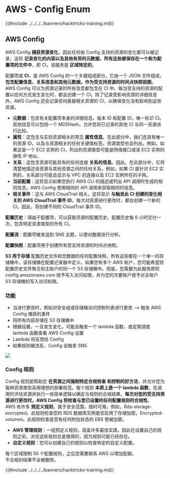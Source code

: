 # AWS - Config Enum

{{#include ../../../../banners/hacktricks-training.md}}

## AWS Config

AWS Config **捕获资源变化**，因此任何由 Config 支持的资源的变化都可以被记录，这将 **记录变化的内容以及其他有用的元数据，所有这些都保存在一个称为配置项的文件中**，即 CI。该服务是 **区域特定的**。

配置项或 **CI**，是 AWS Config 的一个关键组成部分。它由一个 JSON 文件组成，**包含配置信息、关系信息和其他元数据，作为受支持资源的时间点快照视图**。AWS Config 可以为资源记录的所有信息都包含在 CI 中。每当受支持的资源的配置以任何方式发生变化时，都会创建一个 CI。除了记录受影响资源的详细信息外，AWS Config 还会记录任何直接相关资源的 CI，以确保变化没有影响到这些资源。

- **元数据**：包含有关配置项本身的详细信息。版本 ID 和配置 ID，唯一标识 CI。其他信息可以包括一个 MD5Hash，允许您将已记录的其他 CI 与同一资源进行比较。
- **属性**：这包含与实际资源相关的常见 **属性信息**。在此部分中，我们还具有唯一的资源 ID，以及与资源相关的任何关键值标签。资源类型也会列出。例如，如果这是一个 EC2 实例的 CI，列出的资源类型可能是网络接口或该 EC2 实例的弹性 IP 地址。
- **关系**：这包含资源可能具有的任何连接 **关系的信息**。因此，在此部分中，它将清楚地描述该资源与其他资源之间的任何关系。例如，如果 CI 是针对 EC2 实例的，关系部分可能会显示与 VPC 的连接以及 EC2 实例所在的子网。
- **当前配置**：这将显示如果您执行 AWS CLI 的描述或列出 API 调用时生成的相同信息。AWS Config 使用相同的 API 调用来获取相同的信息。
- **相关事件**：这与 AWS CloudTrail 相关。这将显示 **与触发此 CI 创建的变化相关的 AWS CloudTrail 事件 ID**。每次对资源进行更改时，都会创建一个新的 CI。因此，将创建不同的 CloudTrail 事件 ID。

**配置历史**：得益于配置项，可以获取资源的配置历史。配置历史每 6 小时交付一次，包含特定资源类型的所有 CI。

**配置流**：配置项被发送到 SNS 主题，以便对数据进行分析。

**配置快照**：配置项用于创建所有受支持资源的时间点快照。

**S3 用于存储** 配置历史文件和您数据的任何配置快照，所有这些都在一个单一的存储桶中，该存储桶在配置记录器中定义。如果您有多个 AWS 账户，您可能希望将配置历史文件聚合到主账户的同一个 S3 存储桶中。但是，您需要为此服务原则 config.amazonaws.com 授予写入访问权限，并为您的次要账户授予对主账户 S3 存储桶的写入访问权限。

### 功能

- 当进行更改时，例如对安全组或存储桶访问控制列表进行更改 —> 触发 AWS Config 捕获的事件
- 将所有内容存储在 S3 存储桶中
- 根据设置，一旦发生变化，可能会触发一个 lambda 函数，或定期调度 lambda 函数查看 AWS Config 设置
- Lambda 将反馈给 Config
- 如果规则被违反，Config 会触发 SNS

![](<../../../../images/image (126).png>)

### Config 规则

Config 规则是帮助您 **在资源之间强制特定合规检查** **和控制的好方法**，并允许您为每种资源类型采用理想的部署规范。每个规则 **本质上是一个 lambda 函数**，在调用时评估资源并执行一些简单逻辑以确定与规则的合规结果。**每次对您的受支持资源进行更改时，AWS Config 将检查与您已设置的任何配置规则的合规性**。\
AWS 有许多 **预定义规则**，属于安全范围，随时可用。例如，Rds-storage-encrypted。此规则检查您的 RDS 数据库实例是否启用了存储加密。Encrypted-volumes。此规则检查是否有任何附加状态的 EBS 卷被加密。

- **AWS 管理规则**：一组预定义规则，涵盖许多最佳实践，因此在设置自己的规则之前，浏览这些规则总是值得的，因为规则可能已经存在。
- **自定义规则**：您可以创建自己的规则以检查特定的自定义配置。

每个区域限制 50 个配置规则，之后您需要联系 AWS 以增加配额。\
不合规的结果不会被删除。

{{#include ../../../../banners/hacktricks-training.md}}

